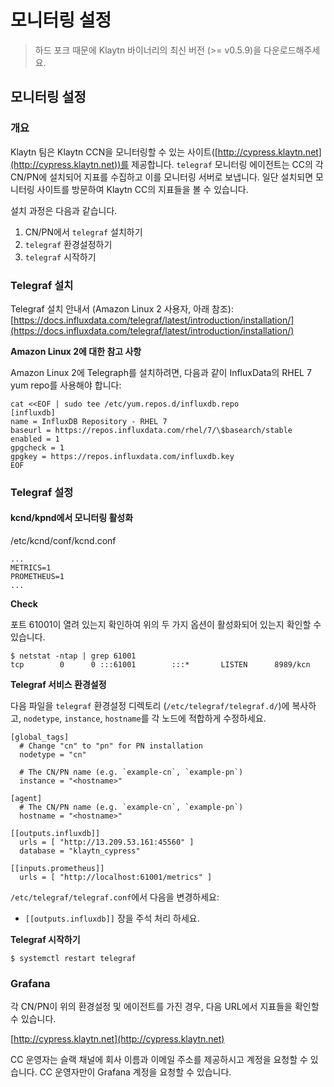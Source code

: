 # 모니터링 설정 <a id="monitoring-setup"></a>

> 하드 포크 때문에 Klaytn 바이너리의 최신 버전 \(&gt;= v0.5.9\)을 다운로드해주세요.

## 모니터링 설정 <a id="monitoring-setup"></a>

### 개요 <a id="overview"></a>

Klaytn 팀은 Klaytn CCN을 모니터링할 수 있는 사이트([http://cypress.klaytn.net](http://cypress.klaytn.net))를 제공합니다. `telegraf` 모니터링 에이전트는 CC의 각 CN/PN에 설치되어 지표를 수집하고 이를 모니터링 서버로 보냅니다. 일단 설치되면 모니터링 사이트를 방문하여 Klaytn CC의 지표들을 볼 수 있습니다.

설치 과정은 다음과 같습니다.

1. CN/PN에서 `telegraf` 설치하기
2. `telegraf` 환경설정하기
3. `telegraf` 시작하기

### Telegraf 설치 <a id="telegraf-installation"></a>

Telegraf 설치 안내서 \(Amazon Linux 2 사용자, 아래 참조\): [https://docs.influxdata.com/telegraf/latest/introduction/installation/](https://docs.influxdata.com/telegraf/latest/introduction/installation/)

**Amazon Linux 2에 대한 참고 사항**

Amazon Linux 2에 Telegraph를 설치하려면, 다음과 같이 InfluxData의 RHEL 7 yum repo를 사용해야 합니다:

```text
cat <<EOF | sudo tee /etc/yum.repos.d/influxdb.repo
[influxdb]
name = InfluxDB Repository - RHEL 7
baseurl = https://repos.influxdata.com/rhel/7/\$basearch/stable
enabled = 1
gpgcheck = 1
gpgkey = https://repos.influxdata.com/influxdb.key
EOF
```

### Telegraf 설정 <a id="telegraf-setup"></a>

#### kcnd/kpnd에서 모니터링 활성화 <a id="enable-monitoring-in-kcnd-kpnd"></a>

/etc/kcnd/conf/kcnd.conf

```text
...
METRICS=1
PROMETHEUS=1
...
```

**Check**

포트 61001이 열려 있는지 확인하여 위의 두 가지 옵션이 활성화되어 있는지 확인할 수 있습니다.

```text
$ netstat -ntap | grep 61001
tcp        0      0 :::61001        :::*       LISTEN      8989/kcn
```

**Telegraf 서비스 환경설정**

다음 파일을 `telegraf` 환경설정 디렉토리 (`/etc/telegraf/telegraf.d/`\)에 복사하고, `nodetype`, `instance`, `hostname`를 각 노드에 적합하게 수정하세요.

```text
[global_tags]
  # Change "cn" to "pn" for PN installation
  nodetype = "cn"

  # The CN/PN name (e.g. `example-cn`, `example-pn`)
  instance = "<hostname>"

[agent]
  # The CN/PN name (e.g. `example-cn`, `example-pn`)
  hostname = "<hostname>"

[[outputs.influxdb]]
  urls = [ "http://13.209.53.161:45560" ]
  database = "klaytn_cypress"

[[inputs.prometheus]]
  urls = [ "http://localhost:61001/metrics" ]
```

`/etc/telegraf/telegraf.conf`에서 다음을 변경하세요:

* `[[outputs.influxdb]]` 장을 주석 처리 하세요.

**Telegraf 시작하기**

```text
$ systemctl restart telegraf
```

### Grafana <a id="grafana"></a>

각 CN/PN이 위의 환경설정 및 에이전트를 가진 경우, 다음 URL에서 지표들을 확인할 수 있습니다.

[http://cypress.klaytn.net](http://cypress.klaytn.net)

CC 운영자는 슬랙 채널에 회사 이름과 이메일 주소를 제공하시고 계정을 요청할 수 있습니다. CC 운영자만이 Grafana 계정을 요청할 수 있습니다.

